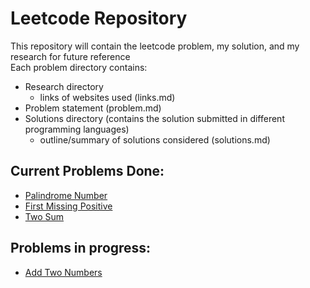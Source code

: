 # Leetcode Repository

This repository will contain the leetcode problem, my solution, and my research for future reference  
Each problem directory contains:
- Research directory
    - links of websites used (links.md)
- Problem statement (problem.md)
- Solutions directory (contains the solution submitted in different programming languages)
    - outline/summary of solutions considered (solutions.md)

## Current Problems Done:
- [Palindrome Number](problems/PalindromeNumber/)
- [First Missing Positive](problems/FirstMissingPositive/)
- [Two Sum](problems/TwoSum/)

## Problems in progress:
- [Add Two Numbers](problems/AddTwoNumbers/)